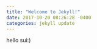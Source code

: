 ```yaml
---
title: "Welcome to Jekyll!"
date: 2017-10-20 08:26:28 -0400
categories: jekyll update
---
```

hello sui:)
